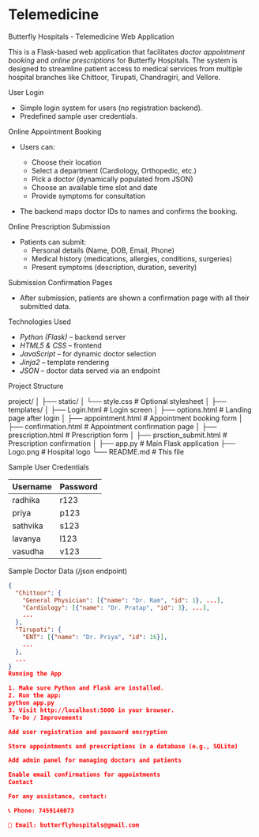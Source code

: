 # Telemedicine
Butterfly Hospitals - Telemedicine Web Application

This is a Flask-based web application that facilitates *doctor appointment booking* and *online prescriptions* for Butterfly Hospitals. The system is designed to streamline patient access to medical services from multiple hospital branches like Chittoor, Tirupati, Chandragiri, and Vellore.

 User Login
- Simple login system for users (no registration backend).
- Predefined sample user credentials.

 Online Appointment Booking
- Users can:
  - Choose their location
  - Select a department (Cardiology, Orthopedic, etc.)
  - Pick a doctor (dynamically populated from JSON)
  - Choose an available time slot and date
  - Provide symptoms for consultation

- The backend maps doctor IDs to names and confirms the booking.

Online Prescription Submission
- Patients can submit:
  - Personal details (Name, DOB, Email, Phone)
  - Medical history (medications, allergies, conditions, surgeries)
  - Present symptoms (description, duration, severity)

 Submission Confirmation Pages
- After submission, patients are shown a confirmation page with all their submitted data.

 Technologies Used

- *Python (Flask)* – backend server
- *HTML5 & CSS* – frontend
- *JavaScript* – for dynamic doctor selection
- *Jinja2* – template rendering
- *JSON* – doctor data served via an endpoint

 Project Structure

project/ │ ├── static/ │   └── style.css                # Optional stylesheet │ ├── templates/ │   ├── Login.html              # Login screen │   ├── options.html            # Landing page after login │   ├── appointment.html        # Appointment booking form │   ├── confirmation.html       # Appointment confirmation page │   ├── prescription.html       # Prescription form │   ├── prsction_submit.html    # Prescription confirmation │ ├── app.py                      # Main Flask application ├── Logo.png                    # Hospital logo └── README.md                   # This file


 Sample User Credentials

| Username   | Password |
|------------|----------|
| radhika    | r123     |
| priya      | p123     |
| sathvika   | s123     |
| lavanya    | l123     |
| vasudha    | v123     |

 Sample Doctor Data (/json endpoint)
```json
{
  "Chittoor": {
    "General Physician": [{"name": "Dr. Ram", "id": 1}, ...],
    "Cardiology": [{"name": "Dr. Pratap", "id": 3}, ...],
    ...
  },
  "Tirupati": {
    "ENT": [{"name": "Dr. Priya", "id": 16}],
    ...
  },
  ...
}
Running the App

1. Make sure Python and Flask are installed.
2. Run the app:
python app.py
3. Visit http://localhost:5000 in your browser.
 To-Do / Improvements

Add user registration and password encryption

Store appointments and prescriptions in a database (e.g., SQLite)

Add admin panel for managing doctors and patients

Enable email confirmations for appointments
Contact

For any assistance, contact:

📞 Phone: 7459146073

📧 Email: butterflyhospitals@gmail.com
